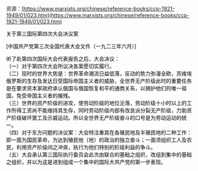 资源：[https://www.marxists.org/chinese/reference-books/ccp-1921-1949/01/023.htm](https://www.marxists.org/chinese/reference-books/ccp-1921-1949/01/023.htm)

<font style="color:rgb(0, 0, 0);">关于第三国际第四次大会决议案</font>

<font style="color:rgb(0, 0, 0);">[中国共产党第三次全国代表大会文件（一九二三年六月）]</font>

  
  
<font style="color:rgb(0, 0, 0);"> 听了赴第四次国际大会代表报告之后，大会决议：</font>  
<font style="color:rgb(0, 0, 0);"> （一）对于第四次大会所议决各案愿切实履行。</font>  
<font style="color:rgb(0, 0, 0);"> （二）现时的世界大势是：世界革命潮流日益低落，反动的势力弥漫全欧，苏维埃俄罗斯的生存及发达日受国际帝国主义者的威胁，全世界无产阶级此时的重要任务是在要求资本家政府承认俄国与俄国恢复和平的通商关系，以拥护他们的唯一祖国，免受帝国主义者的摧残。</font>  
<font style="color:rgb(0, 0, 0);"> （三）世界的资产阶级的进攻，使劳动阶级的地位沦落，劳动阶级十小时以上的工作所得工资尚不能维持其生存，同时劳动阶级内部有改良派分裂无产阶级，力助资产阶级破坏罢工及示威运动。所以全世界无产阶级奋斗的口号是为劳动运动的统一。</font>  
<font style="color:rgb(0, 0, 0);"> （四）对于东方问题的决议案：大会特注重其在各殖民地及半殖民地的二种工作：即一面为国民革命，为达到殖民他〔地〕的政治的独立奋斗；一面须组织工人及农民，利用资产阶级间之冲突，执行为他们特别的阶级利益的争斗。</font>  
<font style="color:rgb(0, 0, 0);"> （五）大会承认第三国际执行委员会此次由联合的基础之组织，改组到集中的基础之组织，并以为这是进到组成一个集中的国际大共产党的第一步表现。</font>

